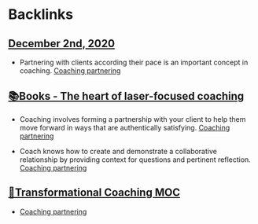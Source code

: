 
# Backlinks
## [December 2nd, 2020](<December 2nd, 2020.md>)
- Partnering with clients according their pace is an important concept in coaching. [Coaching partnering](<Coaching partnering.md>)

## [📚Books - The heart of laser-focused coaching](<📚Books - The heart of laser-focused coaching.md>)
-  Coaching involves forming a partnership with your client to help them move forward in ways that are authentically satisfying. [Coaching partnering](<Coaching partnering.md>)

- Coach knows how to create and demonstrate a collaborative relationship by providing context for questions and pertinent reflection. [Coaching partnering](<Coaching partnering.md>)

## [🧭Transformational Coaching MOC](<🧭Transformational Coaching MOC.md>)
- [Coaching partnering](<Coaching partnering.md>)

